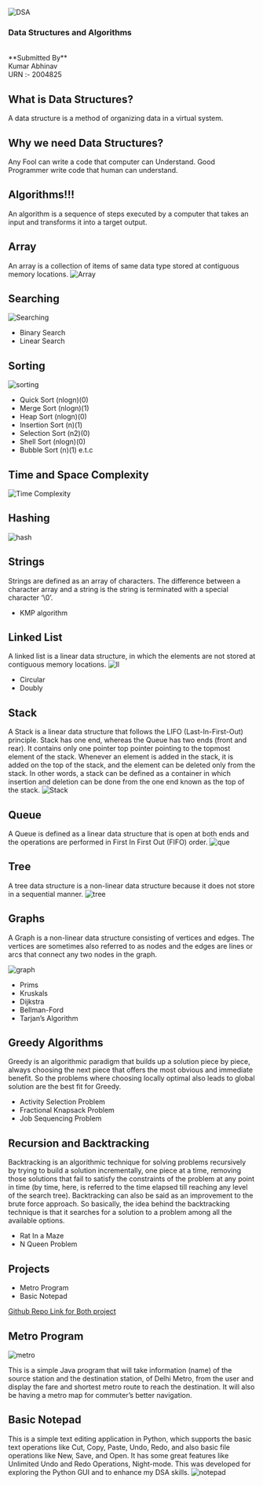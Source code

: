 <!-- .slide: data-background="#000000" -->
![DSA](https://www.programiz.com/blog/content/images/2020/06/graph-algorithm-3.png)

### Data Structures and Algorithms

<br>
**Submitted By** <br>
Kumar Abhinav<br>
URN :- 2004825



<!-- .slide: data-background="#000000" -->
## What is Data Structures?
A data structure is a method of organizing data in a virtual system.


<!-- .slide: data-background="#000000" -->
## Why we need Data Structures?

Any Fool can write a code that computer can Understand. Good Programmer write code that human can understand.



<!-- .slide: data-background="#000000" -->
## Algorithms!!!
An algorithm is a sequence of steps executed by a computer that takes an input and transforms it into a target output. 


<!-- .slide: data-background="#000000" -->
## Array
An array is a collection of items of same data type stored at contiguous memory locations. 
![Array](https://miro.medium.com/max/1400/1*X0Dg7QfSYtWhSAu-afi8-g.png)



<!-- .slide: data-background="#000000" -->
## Searching
![Searching](https://judicialappointments.gov.uk/wp-content/uploads/2020/07/searching-768x758-3.png)
- Binary Search
- Linear Search



<!-- .slide: data-background="#000000" -->
## Sorting
![sorting](https://encrypted-tbn0.gstatic.com/images?q=tbn:ANd9GcT4fAeibeqwTyOC9tavxUoV3CRXc0GfF7N7gmwBoxcpmB9VEX1o2Nx81MOdY73Xt2bGVAU&usqp=CAU)
- Quick Sort (nlogn)(0)
- Merge Sort (nlogn)(1)
- Heap Sort  (nlogn)(0)
- Insertion Sort (n)(1)
- Selection Sort (n2)(0)
- Shell Sort (nlogn)(0)
- Bubble Sort (n)(1) e.t.c


<!-- .slide: data-background="#000000" -->
## Time and Space Complexity
![Time Complexity](https://adrianmejia.com/images/time-complexity-examples.png)



<!-- .slide: data-background="#000000" -->
## Hashing
![hash](https://miro.medium.com/max/960/1*O0cagAfoMqIu79Yh-FKVnQ.jpeg)



<!-- .slide: data-background="#000000" -->
## Strings
Strings are defined as an array of characters. The difference between a character array and a string is the string is terminated with a special character ‘\0’.
- KMP algorithm



<!-- .slide: data-background="#000000" -->
## Linked List
A linked list is a linear data structure, in which the elements are not stored at contiguous memory locations.
![ll](https://www.simplilearn.com/ice9/free_resources_article_thumb/Linked-List-Soni/singly-linked-list.png) 
- Circular
- Doubly



<!-- .slide: data-background="#000000" -->
## Stack
A Stack is a linear data structure that follows the LIFO (Last-In-First-Out) principle. Stack has one end, whereas the Queue has two ends (front and rear). It contains only one pointer top pointer pointing to the topmost element of the stack. Whenever an element is added in the stack, it is added on the top of the stack, and the element can be deleted only from the stack. In other words, a stack can be defined as a container in which insertion and deletion can be done from the one end known as the top of the stack.
![Stack](https://cdn.programiz.com/sites/tutorial2program/files/stack.png)



<!-- .slide: data-background="#000000" -->
## Queue
A Queue is defined as a linear data structure that is open at both ends and the operations are performed in First In First Out (FIFO) order.
![que](https://media.geeksforgeeks.org/wp-content/cdn-uploads/20221213113312/Queue-Data-Structures.png)



<!-- .slide: data-background="#000000" -->
## Tree
A tree data structure is a non-linear data structure because it does not store in a sequential manner.
![tree](https://encrypted-tbn0.gstatic.com/images?q=tbn:ANd9GcSefTPtkzQBSBr27l7y3gcq-TiHWi-0kdjw9Q&usqp=CAU)



<!-- .slide: data-background="#000000" -->
## Graphs

A Graph is a non-linear data structure consisting of vertices and edges. The vertices are sometimes also referred to as nodes and the edges are lines or arcs that connect any two nodes in the graph.

![graph](https://lh3.googleusercontent.com/GgdrerjuJn5yEdJW5LMbfHniHoNc2iEoe0k6XM44giFCbhyYn-3L6IpDaP-74ujaMeMz3YwYrOdjMo4aZzAYR2sRtCSH4MWpYiqCDu3JtFnYz00Dx4FNAnCclw-0gKZZsAjFv2pQ)


<!-- .slide: data-background="#000000" -->
- Prims
- Kruskals
- Dijkstra
- Bellman-Ford
- Tarjan’s Algorithm



<!-- .slide: data-background="#000000" -->
## Greedy Algorithms

Greedy is an algorithmic paradigm that builds up a solution piece by piece, always choosing the next piece that offers the most obvious and immediate benefit. So the problems where choosing locally optimal also leads to global solution are the best fit for Greedy.

- Activity Selection Problem
- Fractional Knapsack Problem
- Job Sequencing Problem



<!-- .slide: data-background="#000000" -->
## Recursion and Backtracking

Backtracking is an algorithmic technique for solving problems recursively by trying to build a solution incrementally, one piece at a time, removing those solutions that fail to satisfy the constraints of the problem at any point in time (by time, here, is referred to the time elapsed till reaching any level of the search tree).  Backtracking can also be said as an improvement to the brute force approach. So basically, the idea behind the backtracking technique is that it searches for a solution to a problem among all the available options.


<!-- .slide: data-background="#000000" -->
- Rat In a Maze
- N Queen Problem



<!-- .slide: data-background="#000000" -->
## Projects
- Metro Program
- Basic Notepad

[Github Repo Link for Both project](https://github.com/geekabhinav007/training102-project-)


<!-- .slide: data-background="#000000" -->
## Metro Program

![metro](https://d3i71xaburhd42.cloudfront.net/32d357b3399ae2ea0f72893a14d772677ecc04c4/1-Figure1-1.png)


This is a simple Java program that will take information (name) of the source station and
the destination station, of Delhi Metro, from the user and display the fare and shortest
metro route to reach the destination. It will also be having a metro map for commuter’s
better navigation.



<!-- .slide: data-background="#000000" -->
## Basic Notepad
This is a simple text editing application in Python, which supports the basic text operations
like Cut, Copy, Paste, Undo, Redo, and also basic file operations like New, Save, and Open.
It has some great features like Unlimited Undo and Redo Operations, Night-mode. This
was developed for exploring the Python GUI and to enhance my DSA skills.
![notepad](https://raw.githubusercontent.com/chavarera/MY-NOTEPAD/master/mainicon.ico)